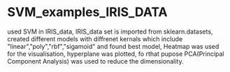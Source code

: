 # SVM_examples_IRIS_DATA
used SVM in IRIS_data, 
IRIS_data set is imported from sklearn.datasets, 
created different models with diffrenet kernals which include "linear","poly","rbf","sigamoid" and found best model, 
Heatmap was used for the visualisation, 
hyperplane was plotted, fo rthat pupose PCA(Principal Component Analysis) was used to reduce the dimensionality. 
